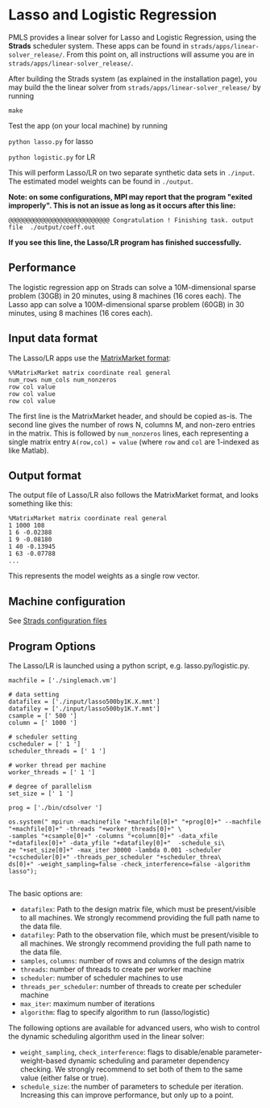 # Lasso and Logistic Regression
PMLS provides a linear solver for Lasso and Logistic Regression, using the **Strads** scheduler system. These apps can be found in `strads/apps/linear-solver_release/`. From this point on, all instructions will assume you are in `strads/apps/linear-solver_release/`.

After building the Strads system (as explained in the installation page), you may build the the linear solver from `strads/apps/linear-solver_release/` by running 

`make`

Test the app (on your local machine) by running 

`python lasso.py`  for lasso 

`python logistic.py` for LR 

This will perform Lasso/LR on two separate synthetic data sets in `./input`. The estimated model weights can be found in `./output`.

**Note: on some configurations, MPI may report that the program "exited improperly". This is not an issue as long as it occurs after this line:**
```
@@@@@@@@@@@@@@@@@@@@@@@@@@@@ Congratulation ! Finishing task. output file  ./output/coeff.out
```
**If you see this line, the Lasso/LR program has finished successfully.**

## Performance

The logistic regression app on Strads can solve a 10M-dimensional sparse problem (30GB) in 20 minutes, using 8 machines (16 cores each). The Lasso app can solve a 100M-dimensional sparse problem (60GB) in 30 minutes, using 8 machines (16 cores each).

## Input data format

The Lasso/LR apps use the [MatrixMarket format](http://math.nist.gov/MatrixMarket/formats.html):

```
%%MatrixMarket matrix coordinate real general
num_rows num_cols num_nonzeros
row col value 
row col value 
row col value 
```

The first line is the MatrixMarket header, and should be copied as-is. The second line gives the number of rows N, columns M, and non-zero entries in the matrix. This is followed by `num_nonzeros` lines, each representing a single matrix entry `A(row,col) = value` (where `row` and `col` are 1-indexed as like Matlab).

## Output format

The output file of Lasso/LR also follows the MatrixMarket format, and looks something like this:

```
%MatrixMarket matrix coordinate real general
1 1000 108
1 6 -0.02388
1 9 -0.08180
1 40 -0.13945
1 63 -0.07788
...
```

This represents the model weights as a single row vector.

## Machine configuration 
See [Strads configuration files](configuration.md)

## Program Options 
The Lasso/LR is launched using a python script, e.g. lasso.py/logistic.py.

```
machfile = ['./singlemach.vm']

# data setting                                                                                                         
datafilex = ['./input/lasso500by1K.X.mmt']
datafiley = ['./input/lasso500by1K.Y.mmt']
csample = [' 500 ']
column = [' 1000 ']

# scheduler setting                                                                                                    
cscheduler = [' 1 ']
scheduler_threads = [' 1 ']

# worker thread per machine                                                                                            
worker_threads = [' 1 ']

# degree of parallelism                                                                                                
set_size = [' 1 ']

prog = ['./bin/cdsolver ']

os.system(" mpirun -machinefile "+machfile[0]+" "+prog[0]+" --machfile "+machfile[0]+" -threads "+worker_threads[0]+" \
-samples "+csample[0]+" -columns "+column[0]+" -data_xfile "+datafilex[0]+" -data_yfile "+datafiley[0]+"  -schedule_si\
ze "+set_size[0]+" -max_iter 30000 -lambda 0.001 -scheduler "+cscheduler[0]+" -threads_per_scheduler "+scheduler_threa\
ds[0]+" -weight_sampling=false -check_interference=false -algorithm lasso");


```
The basic options are:

* `datafilex`: Path to the design matrix file, which must be present/visible to all machines. We strongly recommend providing the full path name to the data file. 
* `datafiley`: Path to the observation file, which must be present/visible to all machines. We strongly recommend providing the full path name to the data file. 
* `samples`, `columns`: number of rows and columns of the design matrix
* `threads`: number of threads to create per worker machine
* `scheduler`: number of scheduler machines to use
* `threads_per_scheduler`: number of threads to create per scheduler machine
* `max_iter`: maximum number of iterations  
* `algorithm`: flag to specify algorithm to run (lasso/logistic)

The following options are available for advanced users, who wish to control the dynamic scheduling algorithm used in the linear solver:

* `weight_sampling`, `check_interference`: flags to disable/enable parameter-weight-based dynamic scheduling and parameter dependency checking. We strongly recommend to set both of them to the same value (either false or true).
* `schedule_size`: the number of parameters to schedule per iteration. Increasing this can improve performance, but only up to a point.
